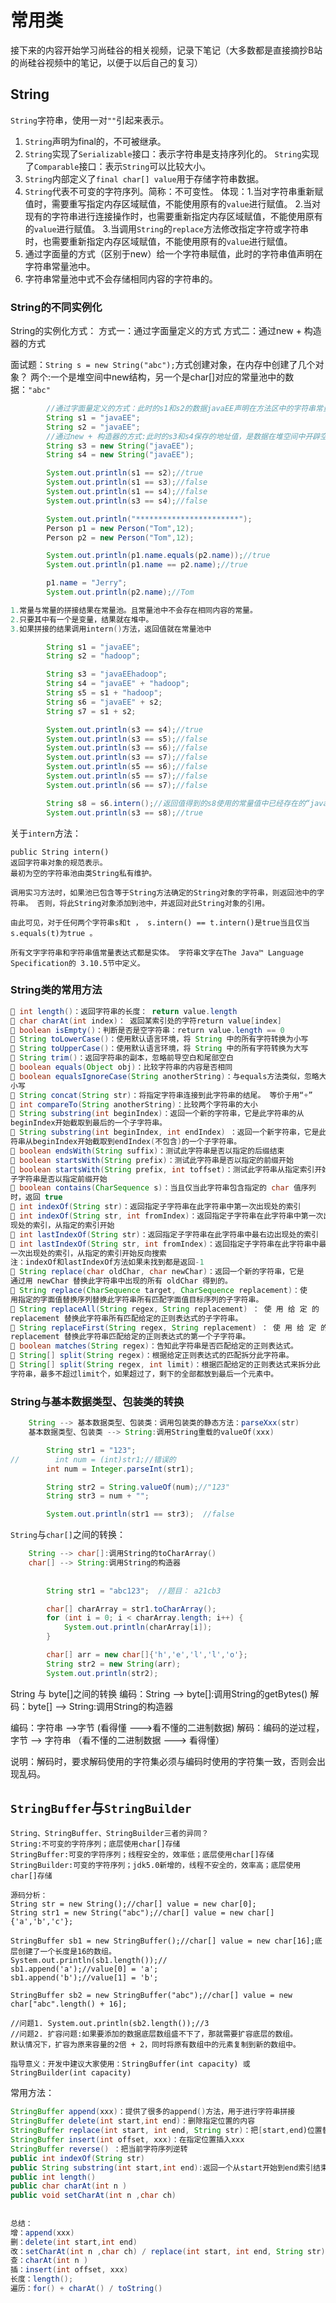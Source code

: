 # 常用类

接下来的内容开始学习尚硅谷的相关视频，记录下笔记（大多数都是直接摘抄B站的尚硅谷视频中的笔记，以便于以后自己的复习）

## String

`String`字符串，使用一对`""`引起来表示。

1. `String`声明为final的，不可被继承。
2. `String`实现了`Serializable`接口：表示字符串是支持序列化的。
   `String`实现了`Comparable`接口：表示`String`可以比较大小。
3. `String`内部定义了`final char[] value`用于存储字符串数据。
4. `String`代表不可变的字符序列。简称：不可变性。
   体现：1.当对字符串重新赋值时，需要重写指定内存区域赋值，不能使用原有的`value`进行赋值。
              2.当对现有的字符串进行连接操作时，也需要重新指定内存区域赋值，不能使用原有的`value`进行赋值。
              3.当调用`String`的`replace`方法修改指定字符或字符串时，也需要重新指定内存区域赋值，不能使用原有的`value`进行赋值。
5. 通过字面量的方式（区别于new）给一个字符串赋值，此时的字符串值声明在字符串常量池中。
6. 字符串常量池中式不会存储相同内容的字符串的。



### String的不同实例化

String的实例化方式：
	方式一：通过字面量定义的方式
	方式二：通过new + 构造器的方式

 面试题：`String s = new String("abc");`方式创建对象，在内存中创建了几个对象？
        两个:一个是堆空间中new结构，另一个是char[]对应的常量池中的数据：`"abc"`

```java
        //通过字面量定义的方式：此时的s1和s2的数据javaEE声明在方法区中的字符串常量池中。
        String s1 = "javaEE";
        String s2 = "javaEE";
        //通过new + 构造器的方式:此时的s3和s4保存的地址值，是数据在堆空间中开辟空间以后对应的地址值。
        String s3 = new String("javaEE");
        String s4 = new String("javaEE");

        System.out.println(s1 == s2);//true
        System.out.println(s1 == s3);//false
        System.out.println(s1 == s4);//false
        System.out.println(s3 == s4);//false

        System.out.println("***********************");
        Person p1 = new Person("Tom",12);
        Person p2 = new Person("Tom",12);

        System.out.println(p1.name.equals(p2.name));//true
        System.out.println(p1.name == p2.name);//true

        p1.name = "Jerry";
        System.out.println(p2.name);//Tom
```



```java
1.常量与常量的拼接结果在常量池。且常量池中不会存在相同内容的常量。
2.只要其中有一个是变量，结果就在堆中。
3.如果拼接的结果调用intern()方法，返回值就在常量池中

        String s1 = "javaEE";
        String s2 = "hadoop";

        String s3 = "javaEEhadoop";
        String s4 = "javaEE" + "hadoop";
        String s5 = s1 + "hadoop";
        String s6 = "javaEE" + s2;
        String s7 = s1 + s2;

        System.out.println(s3 == s4);//true
        System.out.println(s3 == s5);//false
        System.out.println(s3 == s6);//false
        System.out.println(s3 == s7);//false
        System.out.println(s5 == s6);//false
        System.out.println(s5 == s7);//false
        System.out.println(s6 == s7);//false

        String s8 = s6.intern();//返回值得到的s8使用的常量值中已经存在的“javaEEhadoop”
        System.out.println(s3 == s8);//true
```

关于`intern`方法：

```
public String intern()
返回字符串对象的规范表示。
最初为空的字符串池由类String私有维护。

调用实习方法时，如果池已包含等于String方法确定的String对象的字符串，则返回池中的字符串。 否则，将此String对象添加到池中，并返回对此String对象的引用。

由此可见，对于任何两个字符串s和t ， s.intern() == t.intern()是true当且仅当s.equals(t)为true 。

所有文字字符串和字符串值常量表达式都是实体。 字符串文字在The Java™ Language Specification的 3.10.5节中定义。
```





### String类的常用方法

```java
 int length()：返回字符串的长度： return value.length
 char charAt(int index)： 返回某索引处的字符return value[index]
 boolean isEmpty()：判断是否是空字符串：return value.length == 0
 String toLowerCase()：使用默认语言环境，将 String 中的所有字符转换为小写
 String toUpperCase()：使用默认语言环境，将 String 中的所有字符转换为大写
 String trim()：返回字符串的副本，忽略前导空白和尾部空白
 boolean equals(Object obj)：比较字符串的内容是否相同
 boolean equalsIgnoreCase(String anotherString)：与equals方法类似，忽略大
小写
 String concat(String str)：将指定字符串连接到此字符串的结尾。 等价于用“+”
 int compareTo(String anotherString)：比较两个字符串的大小
 String substring(int beginIndex)：返回一个新的字符串，它是此字符串的从
beginIndex开始截取到最后的一个子字符串。
 String substring(int beginIndex, int endIndex) ：返回一个新字符串，它是此字
符串从beginIndex开始截取到endIndex(不包含)的一个子字符串。
 boolean endsWith(String suffix)：测试此字符串是否以指定的后缀结束
 boolean startsWith(String prefix)：测试此字符串是否以指定的前缀开始
 boolean startsWith(String prefix, int toffset)：测试此字符串从指定索引开始的
子字符串是否以指定前缀开始
 boolean contains(CharSequence s)：当且仅当此字符串包含指定的 char 值序列
时，返回 true
 int indexOf(String str)：返回指定子字符串在此字符串中第一次出现处的索引
 int indexOf(String str, int fromIndex)：返回指定子字符串在此字符串中第一次出
现处的索引，从指定的索引开始
 int lastIndexOf(String str)：返回指定子字符串在此字符串中最右边出现处的索引
 int lastIndexOf(String str, int fromIndex)：返回指定子字符串在此字符串中最后
一次出现处的索引，从指定的索引开始反向搜索
注：indexOf和lastIndexOf方法如果未找到都是返回-1
 String replace(char oldChar, char newChar)：返回一个新的字符串，它是
通过用 newChar 替换此字符串中出现的所有 oldChar 得到的。
 String replace(CharSequence target, CharSequence replacement)：使
用指定的字面值替换序列替换此字符串所有匹配字面值目标序列的子字符串。
 String replaceAll(String regex, String replacement) ： 使 用 给 定 的
replacement 替换此字符串所有匹配给定的正则表达式的子字符串。
 String replaceFirst(String regex, String replacement) ： 使 用 给 定 的
replacement 替换此字符串匹配给定的正则表达式的第一个子字符串。
 boolean matches(String regex)：告知此字符串是否匹配给定的正则表达式。
 String[] split(String regex)：根据给定正则表达式的匹配拆分此字符串。
 String[] split(String regex, int limit)：根据匹配给定的正则表达式来拆分此
字符串，最多不超过limit个，如果超过了，剩下的全部都放到最后一个元素中。
```



### String与基本数据类型、包装类的转换

```java
    String --> 基本数据类型、包装类：调用包装类的静态方法：parseXxx(str)
    基本数据类型、包装类 --> String:调用String重载的valueOf(xxx)
```

```java
        String str1 = "123";
//        int num = (int)str1;//错误的
        int num = Integer.parseInt(str1);

        String str2 = String.valueOf(num);//"123"
        String str3 = num + "";

        System.out.println(str1 == str3);  //false
```



`String`与`char[]`之间的转换：

```java
    String --> char[]:调用String的toCharArray()
    char[] --> String:调用String的构造器
        
       
        String str1 = "abc123";  //题目： a21cb3

        char[] charArray = str1.toCharArray();
        for (int i = 0; i < charArray.length; i++) {
            System.out.println(charArray[i]);
        }

        char[] arr = new char[]{'h','e','l','l','o'};
        String str2 = new String(arr);
        System.out.println(str2);
```



String 与 byte[]之间的转换
编码：String --> byte[]:调用String的getBytes()
解码：byte[] --> String:调用String的构造器

编码：字符串 -->字节  (看得懂 --->看不懂的二进制数据)
解码：编码的逆过程，字节 --> 字符串 （看不懂的二进制数据 ---> 看得懂）

说明：解码时，要求解码使用的字符集必须与编码时使用的字符集一致，否则会出现乱码。





## `StringBuffer`与`StringBuilder`

    String、StringBuffer、StringBuilder三者的异同？
    String:不可变的字符序列；底层使用char[]存储
    StringBuffer:可变的字符序列；线程安全的，效率低；底层使用char[]存储
    StringBuilder:可变的字符序列；jdk5.0新增的，线程不安全的，效率高；底层使用char[]存储
    
    源码分析：
    String str = new String();//char[] value = new char[0];
    String str1 = new String("abc");//char[] value = new char[]{'a','b','c'};
    
    StringBuffer sb1 = new StringBuffer();//char[] value = new char[16];底层创建了一个长度是16的数组。
    System.out.println(sb1.length());//
    sb1.append('a');//value[0] = 'a';
    sb1.append('b');//value[1] = 'b';
    
    StringBuffer sb2 = new StringBuffer("abc");//char[] value = new char["abc".length() + 16];
    
    //问题1. System.out.println(sb2.length());//3
    //问题2. 扩容问题:如果要添加的数据底层数组盛不下了，那就需要扩容底层的数组。
    默认情况下，扩容为原来容量的2倍 + 2，同时将原有数组中的元素复制到新的数组中。
    
    指导意义：开发中建议大家使用：StringBuffer(int capacity) 或 StringBuilder(int capacity)





常用方法：

```java
StringBuffer append(xxx)：提供了很多的append()方法，用于进行字符串拼接
StringBuffer delete(int start,int end)：删除指定位置的内容
StringBuffer replace(int start, int end, String str)：把[start,end)位置替换为str
StringBuffer insert(int offset, xxx)：在指定位置插入xxx
StringBuffer reverse() ：把当前字符序列逆转
public int indexOf(String str)
public String substring(int start,int end):返回一个从start开始到end索引结束的左闭右开区间的子字符串
public int length()
public char charAt(int n )
public void setCharAt(int n ,char ch)
                                                       
                                                       
总结：
增：append(xxx)
删：delete(int start,int end)
改：setCharAt(int n ,char ch) / replace(int start, int end, String str)
查：charAt(int n )
插：insert(int offset, xxx)
长度：length();
遍历：for() + charAt() / toString()
```

